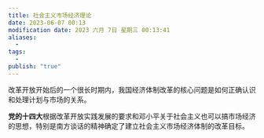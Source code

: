 ```yaml
---
title: 社会主义市场经济理论
date: 2023-06-07 00:13
modification date: 2023 六月 7日 星期三 00:13:41
aliases:
  - 
tags:
  - 
publish: "true"
---
```


改革开放开始后的一个很长时期内，我国经济体制改革的核心问题是如何正确认识和处理计划与市场的关系。

**党的十四大**根据改革开放实践发展的要求和邓小平关于社会主义也可以搞市场经济的思想，特别是南方谈话的精神确定了建立社会主义市场经济体制的改革目标。

